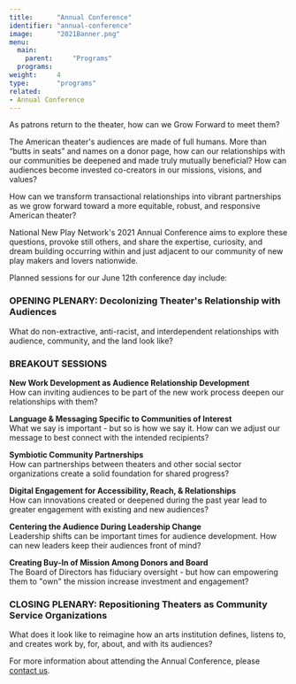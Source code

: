 ```yaml
---
title:      "Annual Conference"
identifier: "annual-conference"
image:      "2021Banner.png"
menu:
  main:
    parent:     "Programs"
  programs:
weight:     4
type:       "programs"
related:
- Annual Conference
---
```

<span class=lead-in>As patrons return to the theater, how can we Grow Forward to meet them?</span>

The American theater's audiences are made of full humans. More than “butts in seats” and names on a donor page, how can our relationships with our communities be deepened and made truly mutually beneficial? How can audiences become invested co-creators in our missions, visions, and values?

How can we transform transactional relationships into vibrant partnerships as we grow forward toward a more equitable, robust, and responsive American theater?

National New Play Network's 2021 Annual Conference aims to explore these questions, provoke still others, and share the expertise, curiosity, and dream building occurring within and just adjacent to our community of new play makers and lovers nationwide.

Planned sessions for our June 12th conference day include:

### OPENING PLENARY: Decolonizing Theater's Relationship with Audiences ###
What do non-extractive, anti-racist, and interdependent relationships with audience, community, and the land look like?

### BREAKOUT SESSIONS ###
**New Work Development as Audience Relationship Development** <br>
How can inviting audiences to be part of the new work process deepen our relationships with them?
 
**Language & Messaging Specific to Communities of Interest** <br>
What we say is important - but so is how we say it. How can we adjust our message to best connect with the intended recipients?
 
**Symbiotic Community Partnerships** <br>
How can partnerships between theaters and other social sector organizations create a solid foundation for shared progress?

**Digital Engagement for Accessibility, Reach, & Relationships** <br>
How can innovations created or deepened during the past year lead to greater engagement with existing and new audiences?
 
**Centering the Audience During Leadership Change** <br>
Leadership shifts can be important times for audience development. How can new leaders keep their audiences front of mind?

**Creating Buy-In of Mission Among Donors and Board** <br>
The Board of Directors has fiduciary oversight - but how can empowering them to "own" the mission increase investment and engagement?
 
### CLOSING PLENARY: Repositioning Theaters as Community Service Organizations ###
What does it look like to reimagine how an arts institution defines, listens to, and creates work by, for, about, and with its audiences?

For more information about attending the Annual Conference, please [contact us](mailto:jess@nnpn.org).
